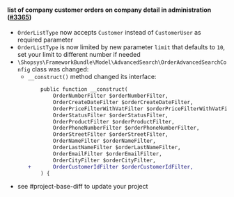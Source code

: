 #### list of company customer orders on company detail in administration ([#3365](https://github.com/shopsys/shopsys/pull/3365))

-   `OrderListType` now accepts `Customer` instead of `CustomerUser` as required parameter
-   `OrderListType` is now limited by new parameter `limit` that defaults to `10`, set your limit to different number if needed
-   `\Shopsys\FrameworkBundle\Model\AdvancedSearch\OrderAdvancedSearchConfig` class was changed:
    -   `__construct()` method changed its interface:
        ```diff
            public function __construct(
                OrderNumberFilter $orderNumberFilter,
                OrderCreateDateFilter $orderCreateDateFilter,
                OrderPriceFilterWithVatFilter $orderPriceFilterWithVatFilter,
                OrderStatusFilter $orderStatusFilter,
                OrderProductFilter $orderProductFilter,
                OrderPhoneNumberFilter $orderPhoneNumberFilter,
                OrderStreetFilter $orderStreetFilter,
                OrderNameFilter $orderNameFilter,
                OrderLastNameFilter $orderLastNameFilter,
                OrderEmailFilter $orderEmailFilter,
                OrderCityFilter $orderCityFilter,
        +       OrderCustomerIdFilter $orderCustomerIdFilter,
            ) {
        ```
-   see #project-base-diff to update your project
